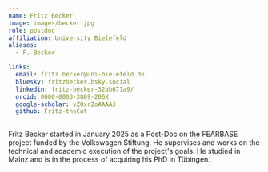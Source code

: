 ```yaml
---
name: Fritz Becker
image: images/becker.jpg
role: postdoc
affiliation: University Bielefeld
aliases:
  - F. Becker

links:
  email: fritz.becker@uni-bielefeld.de
  bluesky: fritzbecker.bsky.social
  linkedin: fritz-becker-32ab671a9/
  orcid: 0000-0003-3889-206X
  google-scholar: vZ0xrZoAAAAJ
  github: Fritz-theCat
---
```


Fritz Becker started in January 2025 as a Post-Doc on the FEARBASE project funded by the Volkswagen Stiftung. He supervises and works on the technical and academic execution of the project's goals. He studied in Mainz and is in the process of acquiring his PhD in Tübingen.

